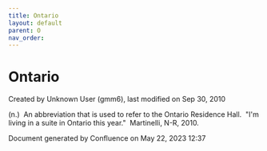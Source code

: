 ```yaml
---
title: Ontario
layout: default
parent: O
nav_order:
---
```


# Ontario

Created by  Unknown User (gmm6), last modified on Sep 30, 2010

(n.)  An abbreviation that is used to refer to the Ontario Residence Hall.  &quot;I'm living in a suite in Ontario this year.&quot;  Martinelli, N-R, 2010.

Document generated by Confluence on May 22, 2023 12:37


